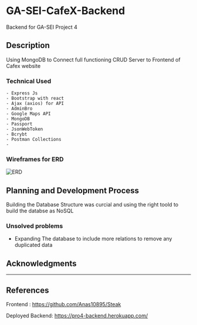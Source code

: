 # GA-SEI-CafeX-Backend

Backend for GA-SEI Project 4
## Description

Using MongoDB to Connect full functioning CRUD Server to Frontend of Cafex website

### Technical Used

```
- Express Js
- Bootstrap with react
- Ajax (axios) for API
- AdminBro
- Google Maps API
- MongoDB 
- Passport
- JsonWebToken
- Bcrybt
- Postman Collections
-
```

### Wireframes for ERD

![ERD](https://raw.githubusercontent.com/midhatn/ga-pro4-cafex-backend/master/erd.png)



## Planning and Development Process

Building the Database Structure was curcial and using the right toold to build the databse as NoSQL


### Unsolved problems

- Expanding The database to include more relations to remove any duplicated data


## Acknowledgments


---

 ## References

 Frontend : https://github.com/Anas10895/Steak

 Deployed Backend: https://pro4-backend.herokuapp.com/
